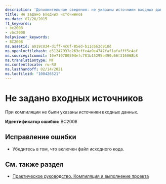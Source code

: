 ```yaml
---
description: 'Дополнительные сведения: не указаны источники входных данных'
title: Не задано входных источников
ms.date: 07/20/2015
f1_keywords:
- bc2008
- vbc2008
helpviewer_keywords:
- BC2008
ms.assetid: a919c834-d1ff-4c6f-85ed-b11c662c918d
ms.openlocfilehash: e51247937e263effe4a9e4747faf1afafff5c4af
ms.sourcegitcommit: 10e719780594efc781b15295e499c66f316068b8
ms.translationtype: MT
ms.contentlocale: ru-RU
ms.lasthandoff: 02/14/2021
ms.locfileid: "100426521"
---
```

# <a name="no-input-sources-specified"></a>Не задано входных источников

При компиляции не были указаны источники входных данных.  
  
 **Идентификатор ошибки:** BC2008  
  
## <a name="to-correct-this-error"></a>Исправление ошибки  
  
- Убедитесь в том, что включен файл исходного кода.  
  
## <a name="see-also"></a>См. также раздел

- [Практическое руководство. Компиляция и выполнение проекта](/visualstudio/ide/compiling-and-building-in-visual-studio)
